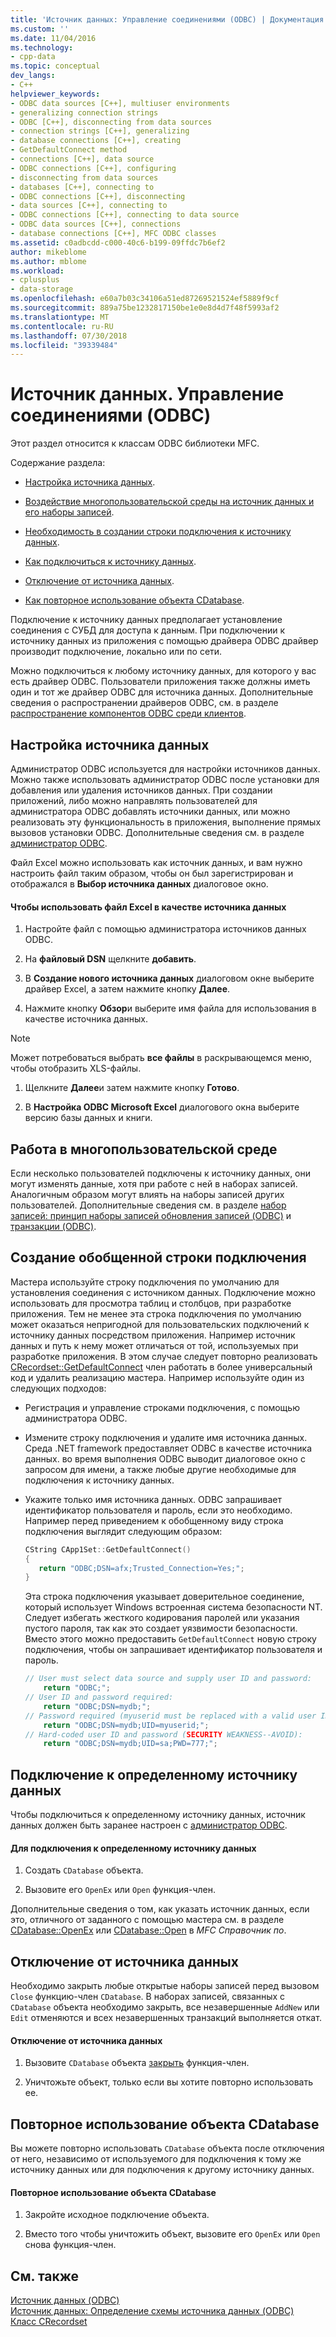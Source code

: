 ```yaml
---
title: 'Источник данных: Управление соединениями (ODBC) | Документация Майкрософт'
ms.custom: ''
ms.date: 11/04/2016
ms.technology:
- cpp-data
ms.topic: conceptual
dev_langs:
- C++
helpviewer_keywords:
- ODBC data sources [C++], multiuser environments
- generalizing connection strings
- ODBC [C++], disconnecting from data sources
- connection strings [C++], generalizing
- database connections [C++], creating
- GetDefaultConnect method
- connections [C++], data source
- ODBC connections [C++], configuring
- disconnecting from data sources
- databases [C++], connecting to
- ODBC connections [C++], disconnecting
- data sources [C++], connecting to
- ODBC connections [C++], connecting to data source
- ODBC data sources [C++], connections
- database connections [C++], MFC ODBC classes
ms.assetid: c0adbcdd-c000-40c6-b199-09ffdc7b6ef2
author: mikeblome
ms.author: mblome
ms.workload:
- cplusplus
- data-storage
ms.openlocfilehash: e60a7b03c34106a51ed87269521524ef5889f9cf
ms.sourcegitcommit: 889a75be1232817150be1e0e8d4d7f48f5993af2
ms.translationtype: MT
ms.contentlocale: ru-RU
ms.lasthandoff: 07/30/2018
ms.locfileid: "39339484"
---
```

# <a name="data-source-managing-connections-odbc"></a>Источник данных. Управление соединениями (ODBC)
Этот раздел относится к классам ODBC библиотеки MFC.  
  
 Содержание раздела:  
  
-   [Настройка источника данных](#_core_configuring_a_data_source).  
  
-   [Воздействие многопользовательской среды на источник данных и его наборы записей](#_core_working_in_a_multiuser_environment).  
  
-   [Необходимость в создании строки подключения к источнику данных](#_core_generalizing_the_connection_string).  
  
-   [Как подключиться к источнику данных](#_core_connecting_to_a_specific_data_source).  
  
-   [Отключение от источника данных](#_core_disconnecting_from_a_data_source).  
  
-   [Как повторное использование объекта CDatabase](#_core_reusing_a_cdatabase_object).  
  
 Подключение к источнику данных предполагает установление соединения с СУБД для доступа к данным. При подключении к источнику данных из приложения с помощью драйвера ODBC драйвер производит подключение, локально или по сети.  
  
 Можно подключиться к любому источнику данных, для которого у вас есть драйвер ODBC. Пользователи приложения также должны иметь один и тот же драйвер ODBC для источника данных. Дополнительные сведения о распространении драйверов ODBC, см. в разделе [распространение компонентов ODBC среди клиентов](../../data/odbc/redistributing-odbc-components-to-your-customers.md).  
  
##  <a name="_core_configuring_a_data_source"></a> Настройка источника данных  
 Администратор ODBC используется для настройки источников данных. Можно также использовать администратор ODBC после установки для добавления или удаления источников данных. При создании приложений, либо можно направлять пользователей для администратора ODBC добавлять источники данных, или можно реализовать эту функциональность в приложения, выполнение прямых вызовов установки ODBC. Дополнительные сведения см. в разделе [администратор ODBC](../../data/odbc/odbc-administrator.md).  
  
 Файл Excel можно использовать как источник данных, и вам нужно настроить файл таким образом, чтобы он был зарегистрирован и отображался в **Выбор источника данных** диалоговое окно.  
  
#### <a name="to-use-an-excel-file-as-a-data-source"></a>Чтобы использовать файл Excel в качестве источника данных  
  
1.  Настройте файл с помощью администратора источников данных ODBC.  
  
2.  На **файловый DSN** щелкните **добавить**.  
  
3.  В **Создание нового источника данных** диалоговом окне выберите драйвер Excel, а затем нажмите кнопку **Далее**.  
  
4.  Нажмите кнопку **Обзор**и выберите имя файла для использования в качестве источника данных.  
  
> [!NOTE]
>  Может потребоваться выбрать **все файлы** в раскрывающемся меню, чтобы отобразить XLS-файлы.  
  
1.  Щелкните **Далее**и затем нажмите кнопку **Готово**.  
  
2.  В **Настройка ODBC Microsoft Excel** диалогового окна выберите версию базы данных и книги.  
  
##  <a name="_core_working_in_a_multiuser_environment"></a> Работа в многопользовательской среде  
 Если несколько пользователей подключены к источнику данных, они могут изменять данные, хотя при работе с ней в наборах записей. Аналогичным образом могут влиять на наборы записей других пользователей. Дополнительные сведения см. в разделе [набор записей: принцип наборы записей обновления записей (ODBC)](../../data/odbc/recordset-how-recordsets-update-records-odbc.md) и [транзакции (ODBC)](../../data/odbc/transaction-odbc.md).  
  
##  <a name="_core_generalizing_the_connection_string"></a> Создание обобщенной строки подключения  
 Мастера используйте строку подключения по умолчанию для установления соединения с источником данных. Подключение можно использовать для просмотра таблиц и столбцов, при разработке приложения. Тем не менее эта строка подключения по умолчанию может оказаться непригодной для пользовательских подключений к источнику данных посредством приложения. Например источник данных и путь к нему может отличаться от той, используемых при разработке приложения. В этом случае следует повторно реализовать [CRecordset::GetDefaultConnect](../../mfc/reference/crecordset-class.md#getdefaultconnect) член работать в более универсальный код и удалить реализацию мастера. Например используйте один из следующих подходов:  
  
-   Регистрация и управление строками подключения, с помощью администратора ODBC.  
  
-   Измените строку подключения и удалите имя источника данных. Среда .NET framework предоставляет ODBC в качестве источника данных. во время выполнения ODBC выводит диалоговое окно с запросом для имени, а также любые другие необходимые для подключения к источнику данных.  
  
-   Укажите только имя источника данных. ODBC запрашивает идентификатор пользователя и пароль, если это необходимо. Например перед приведением к обобщенному виду строка подключения выглядит следующим образом:  
  
    ```cpp  
    CString CApp1Set::GetDefaultConnect()  
    {  
       return "ODBC;DSN=afx;Trusted_Connection=Yes;";  
    }  
    ```  
  
     Эта строка подключения указывает доверительное соединение, который использует Windows встроенная система безопасности NT. Следует избегать жесткого кодирования паролей или указания пустого пароля, так как это создает уязвимости безопасности. Вместо этого можно предоставить `GetDefaultConnect` новую строку подключения, чтобы он запрашивает идентификатор пользователя и пароль.  
  
    ```cpp  
    // User must select data source and supply user ID and password:  
        return "ODBC;";  
    // User ID and password required:  
        return "ODBC;DSN=mydb;";  
    // Password required (myuserid must be replaced with a valid user ID):  
        return "ODBC;DSN=mydb;UID=myuserid;";  
    // Hard-coded user ID and password (SECURITY WEAKNESS--AVOID):  
        return "ODBC;DSN=mydb;UID=sa;PWD=777;";  
    ```  
  
##  <a name="_core_connecting_to_a_specific_data_source"></a> Подключение к определенному источнику данных  
 Чтобы подключиться к определенному источнику данных, источник данных должен быть заранее настроен с [администратор ODBC](../../data/odbc/odbc-administrator.md).  
  
#### <a name="to-connect-to-a-specific-data-source"></a>Для подключения к определенному источнику данных  
  
1.  Создать `CDatabase` объекта.  
  
2.  Вызовите его `OpenEx` или `Open` функция-член.  
  
 Дополнительные сведения о том, как указать источник данных, если это, отличного от заданного с помощью мастера см. в разделе [CDatabase::OpenEx](../../mfc/reference/cdatabase-class.md#openex) или [CDatabase::Open](../../mfc/reference/cdatabase-class.md#open) в *MFC Справочник по*.  
  
##  <a name="_core_disconnecting_from_a_data_source"></a> Отключение от источника данных  
 Необходимо закрыть любые открытые наборы записей перед вызовом `Close` функцию-член `CDatabase`. В наборах записей, связанных с `CDatabase` объекта необходимо закрыть, все незавершенные `AddNew` или `Edit` отменяются и всех незавершенных транзакций выполняется откат.  
  
#### <a name="to-disconnect-from-a-data-source"></a>Отключение от источника данных  
  
1.  Вызовите `CDatabase` объекта [закрыть](../../mfc/reference/cdatabase-class.md#close) функция-член.  
  
2.  Уничтожьте объект, только если вы хотите повторно использовать ее.  
  
##  <a name="_core_reusing_a_cdatabase_object"></a> Повторное использование объекта CDatabase  
 Вы можете повторно использовать `CDatabase` объекта после отключения от него, независимо от используемого для подключения к тому же источнику данных или для подключения к другому источнику данных.  
  
#### <a name="to-reuse-a-cdatabase-object"></a>Повторное использование объекта CDatabase  
  
1.  Закройте исходное подключение объекта.  
  
2.  Вместо того чтобы уничтожить объект, вызовите его `OpenEx` или `Open` снова функция-член.  
  
## <a name="see-also"></a>См. также  
 [Источник данных (ODBC)](../../data/odbc/data-source-odbc.md)   
 [Источник данных: Определение схемы источника данных (ODBC)](../../data/odbc/data-source-determining-the-schema-of-the-data-source-odbc.md)   
 [Класс CRecordset](../../mfc/reference/crecordset-class.md)